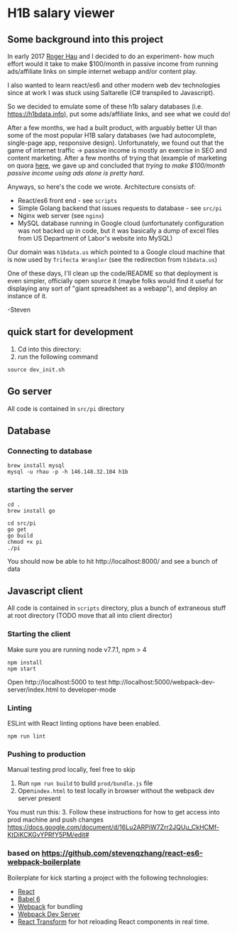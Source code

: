 # H1B salary viewer

## Some background into this project

In early 2017 [Roger Hau](https://www.linkedin.com/in/roger-hau-79251b34/) and I decided to do an experiment- how much effort would it take to make $100/month in passive income from running ads/affiliate links on simple internet webapp and/or content play.

I also wanted to learn react/es6 and other modern web dev technologies since at work I was stuck using Saltarelle (C# transpiled to Javascript).

So we decided to emulate some of these h1b salary databases (i.e. https://h1bdata.info), put some ads/affiliate links, and see what we could do!

After a few months, we had a built product, with arguably better UI than some of
the most popular H1B salary databases (we had autocomplete, single-page app,
responsive design). Unfortunately, we found out that the game of internet
traffic -> passive income is mostly an exercise in SEO and content marketing.
After a few months of trying that (example of marketing on quora
[here](https://www.quora.com/What-is-average-salary-of-tester-with-4-years-experience-with-h1b-in-USA),
we gave up and concluded that *trying to make $100/month passive income using
ads alone is pretty hard*.

Anyways, so here's the code we wrote. Architecture consists of:

- React/es6 front end - see `scripts`
- Simple Golang backend that issues requests to database - see `src/pi`
- Nginx web server (see `nginx`)
- MySQL database running in Google cloud (unfortunately configuration was not backed up in code, but it was basically a dump of excel files from US Department of Labor's website into MySQL)

Our domain was `h1bdata.us` which pointed to a Google cloud machine that is now
used by `Trifecta Wrangler` (see the redirection from `h1bdata.us`)

One of these days, I'll clean up the code/README so that deployment is even simpler,
officially open source it (maybe folks would find it useful for displaying any
sort of "giant spreadsheet as a webapp"), and deploy an instance of it.

-Steven

## quick start for development
1. Cd into this directory:
2. run the following command
```
source dev_init.sh
```

## Go server
All code is contained in `src/pi` directory

## Database

### Connecting to database

```
brew install mysql
mysql -u rhau -p -h 146.148.32.104 h1b
```

### starting the server
```
cd .
brew install go

cd src/pi
go get
go build
chmod +x pi
./pi
```

You should now be able to hit http://localhost:8000/ and see a bunch of data

## Javascript client

All code is contained in `scripts` directory, plus a bunch of extraneous stuff at root directory (TODO move that all into client director)

### Starting the client

Make sure you are running node v7.7.1, npm > 4

```
npm install
npm start
```

Open http://localhost:5000 to test
http://localhost:5000/webpack-dev-server/index.html to developer-mode

### Linting

ESLint with React linting options have been enabled.

```
npm run lint
```

### Pushing to production

Manual testing prod locally, feel free to skip
1. Run `npm run build` to build `prod/bundle.js` file
2. Open`index.html` to test locally in browser without the webpack dev server present

You must run this:
3. Follow these instructions for how to get access into prod machine and push changes https://docs.google.com/document/d/16Lu2ARPiW7Zrr2JQUu_CkHCMf-KtDiKCKGvYPRfY5PM/edit#


### based on https://github.com/stevenqzhang/react-es6-webpack-boilerplate

Boilerplate for kick starting a project with the following technologies:
* [React](https://github.com/facebook/react)
* [Babel 6](http://babeljs.io)
* [Webpack](http://webpack.github.io) for bundling
* [Webpack Dev Server](http://webpack.github.io/docs/webpack-dev-server.html)
* [React Transform](https://github.com/gaearon/react-transform-hmr) for hot reloading React components in real time.
